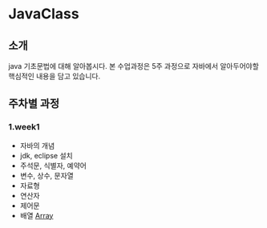 # JavaClass
## 소개
java 기초문법에 대해 알아봅시다.
본 수업과정은 5주 과정으로 자바에서 알아두어야할 핵심적인 내용을 담고 있습니다.
## 주차별 과정
### 1.week1
* 자바의 개념
* jdk, eclipse 설치
* 주석문, 식별자, 예약어
* 변수, 상수, 문자열
* 자료형
* 연산자
* 제어문
* 배열 [Array](http://github.com/hannazclass/JavaBasic/week1/array.md)
    

